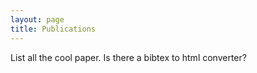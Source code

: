 ```yaml
---
layout: page
title: Publications
---
```


List all the cool paper. Is there a bibtex to html converter?
